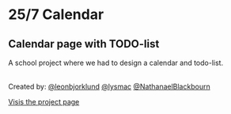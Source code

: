 # 25/7 Calendar

<H2>Calendar page with TODO-list</H2>
A school project where we had to design a calendar and todo-list.
<br>

<br>

Created by: [@leonbjorklund](https://github.com/leonbjorklund)
[@lysmac](https://github.com/lysmac) [@NathanaelBlackbourn](https://github.com/NathanaelBlackbourn)

[Visis the project page](https://lysmac.github.io/25-7/)
